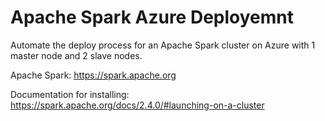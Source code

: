# Apache Spark Azure Deployemnt

Automate the deploy process for an Apache Spark cluster on Azure with 1 master node and 2 slave nodes.

Apache Spark: https://spark.apache.org

Documentation for installing: https://spark.apache.org/docs/2.4.0/#launching-on-a-cluster


 
